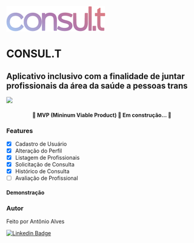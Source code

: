 <img src="https://github.com/ajalvesneto/campioasys2fase/blob/main/CampIoasys2Fase/Resources/Assets.xcassets/logo.png"/>

# CONSUL.T

## Aplicativo inclusivo com a finalidade de juntar profissionais da área da saúde a pessoas trans
<img src="https://img.shields.io/github/last-commit/ajalvesneto/campioasys2fase">
<h4 align="center"> 
	🚧  MVP (Mininum Viable Product) 🚀 Em construção...  🚧
</h4>

### Features
- [x] Cadastro de Usuário
- [x] Alteração do Perfil 
- [x] Listagem de Profissionais
- [x] Solicitação de Consulta
- [x] Histórico de Consulta
- [ ] Avaliação de Profissional

#### Demonstração

### Autor
Feito por Antônio Alves

[![Linkedin Badge](https://img.shields.io/badge/-Antônio-blue?style=flat-square&logo=Linkedin&logoColor=white&link=https://www.linkedin.com/in/antonio-alves-neto/)](https://www.linkedin.com/in/antonio-alves-neto/) 

